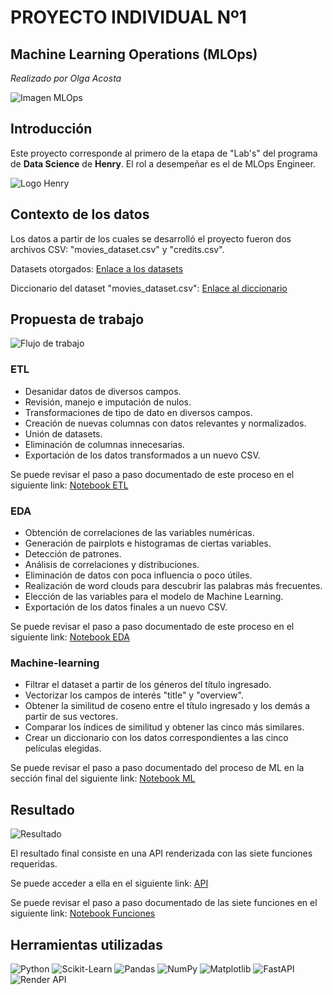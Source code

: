 # **PROYECTO INDIVIDUAL Nº1**

## Machine Learning Operations (MLOps)
*Realizado por Olga Acosta*

![Imagen MLOps](https://e17r5k-datap1.s3-eu-west-1.amazonaws.com/evercorp-empleo-blog/s3fs-public/mlops-versionado-de-modelos_0.png)

## Introducción
Este proyecto corresponde al primero de la etapa de "Lab's" del programa de **Data Science** de **Henry**. El rol a desempeñar es el de MLOps Engineer.

![Logo Henry](https://assets.soyhenry.com/henry-landing/assets/Henry/logo.png)

## Contexto de los datos
Los datos a partir de los cuales se desarrolló el proyecto fueron dos archivos CSV: "movies_dataset.csv" y "credits.csv".

Datasets otorgados: [Enlace a los datasets](https://drive.google.com/drive/folders/1qyq-didCwr35Q9m2BOByNjYOf4rSQiYu?usp=sharing)

Diccionario del dataset "movies_dataset.csv": [Enlace al diccionario](https://docs.google.com/spreadsheets/d/1QkHH5er-74Bpk122tJxy_0D49pJMIwKLurByOfmxzho/edit#gid=0)

## Propuesta de trabajo

![Flujo de trabajo](https://raw.githubusercontent.com/HX-PRomero/PI_ML_OPS/main/src/DiagramaConceptualDelFlujoDeProcesos.png)

### ETL
- Desanidar datos de diversos campos.
- Revisión, manejo e imputación de nulos.
- Transformaciones de tipo de dato en diversos campos.
- Creación de nuevas columnas con datos relevantes y normalizados.
- Unión de datasets.
- Eliminación de columnas innecesarias.
- Exportación de los datos transformados a un nuevo CSV.

Se puede revisar el paso a paso documentado de este proceso en el siguiente link: [Notebook ETL](https://colab.research.google.com/drive/1kWI6LmHgVvF1Axcs9qryPazZhp4iir5l?usp=sharing)

### EDA
- Obtención de correlaciones de las variables numéricas.
- Generación de pairplots e histogramas de ciertas variables.
- Detección de patrones.
- Análisis de correlaciones y distribuciones.
- Eliminación de datos con poca influencia o poco útiles.
- Realización de word clouds para descubrir las palabras más frecuentes.
- Elección de las variables para el modelo de Machine Learning.
- Exportación de los datos finales a un nuevo CSV.

Se puede revisar el paso a paso documentado de este proceso en el siguiente link: [Notebook EDA](https://colab.research.google.com/drive/1CUi06VKs2fPI5aYu0TVrDLV81uMahyCl?usp=sharing)

### Machine-learning
- Filtrar el dataset a partir de los géneros del título ingresado.
- Vectorizar los campos de interés "title" y "overview".
- Obtener la similitud de coseno entre el título ingresado y los demás a partir de sus vectores.
- Comparar los índices de similitud y obtener las cinco más similares.
- Crear un diccionario con los datos correspondientes a las cinco películas elegidas.

Se puede revisar el paso a paso documentado del proceso de ML en la sección final del siguiente link: [Notebook ML](https://colab.research.google.com/drive/1CUi06VKs2fPI5aYu0TVrDLV81uMahyCl?usp=sharing)

## Resultado

![Resultado](https://drive.google.com/file/d/1wq-ZL8w0ez1-TQw9jTI1JCb13EeEu0UB/view?usp=drive_link)

El resultado final consiste en una API renderizada con las siete funciones requeridas.

Se puede acceder a ella en el siguiente link: [API](https://henry-project1-olgaacosta.onrender.com/docs)

Se puede revisar el paso a paso documentado de las siete funciones en el siguiente link: [Notebook Funciones](https://colab.research.google.com/drive/1usjeb39-Xt_gEezP5dp_tWLvdG8d6Xr_?usp=sharing)

## Herramientas utilizadas

![Python](ruta_de_imagen_python.jpg)
![Scikit-Learn](ruta_de_imagen_scikitlearn.jpg)
![Pandas](ruta_de_imagen_pandas.jpg)
![NumPy](ruta_de_imagen_numpy.jpg)
![Matplotlib](ruta_de_imagen_matplotlib.jpg)
![FastAPI](ruta_de_imagen_fastapi.jpg)
![Render API](ruta_de_imagen_render_api.jpg)


